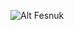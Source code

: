 ![Alt Fesnuk](<https://img.shields.io/badge/Facebook-0866FF.svg?style=for-the-badge&logo=Facebook&logoColor=white>)
